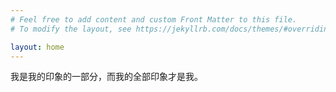 ```yaml
---
# Feel free to add content and custom Front Matter to this file.
# To modify the layout, see https://jekyllrb.com/docs/themes/#overriding-theme-defaults

layout: home
---
```

我是我的印象的一部分，而我的全部印象才是我。
